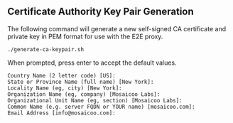 ## Certificate Authority Key Pair Generation

The following command will generate a new self-signed CA certificate and private key in PEM format for use with the E2E proxy.

```
./generate-ca-keypair.sh
```

When prompted, press enter to accept the default values.

```
Country Name (2 letter code) [US]:
State or Province Name (full name) [New York]:
Locality Name (eg, city) [New York]:
Organization Name (eg, company) [Mosaicoo Labs]:
Organizational Unit Name (eg, section) [Mosaicoo Labs]:
Common Name (e.g. server FQDN or YOUR name) [mosaicoo.com]:
Email Address [info@mosaicoo.com]:
```
